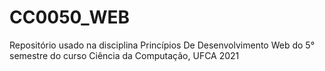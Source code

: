 # CC0050_WEB
Repositório usado na disciplina Princípios De Desenvolvimento Web do 5° semestre do curso Ciência da Computação, UFCA 2021
